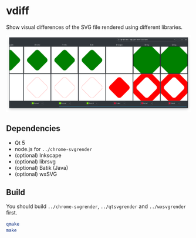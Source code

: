 # vdiff

Show visual differences of the SVG file rendered using different libraries.

![screenshot](./screenshot.png)

## Dependencies

- Qt 5
- node.js for `../chrome-svgrender`
- (optional) Inkscape
- (optional) librsvg
- (optional) Batik (Java)
- (optional) wxSVG

## Build

You should build `../chrome-svgrender`, `../qtsvgrender` and `../wxsvgrender` first.

```bash
qmake
make
```
